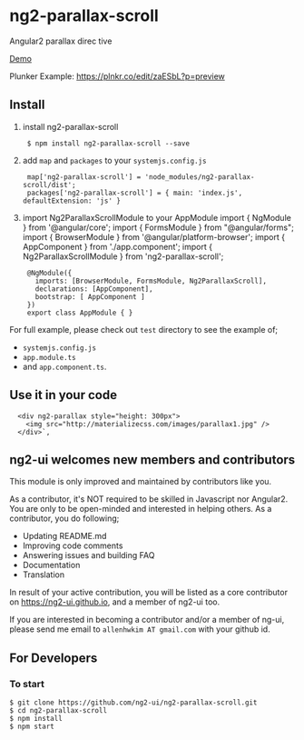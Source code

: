 # ng2-parallax-scroll
Angular2 parallax direc tive

[Demo](https://ng2-ui.github.io/#/parallax)

Plunker Example: https://plnkr.co/edit/zaESbL?p=preview

## Install

1. install ng2-parallax-scroll

        $ npm install ng2-parallax-scroll --save

2. add `map` and `packages` to your `systemjs.config.js`

        map['ng2-parallax-scroll'] = 'node_modules/ng2-parallax-scroll/dist';
        packages['ng2-parallax-scroll'] = { main: 'index.js', defaultExtension: 'js' }

3. import Ng2ParallaxScrollModule to your AppModule
        import { NgModule } from '@angular/core';
        import { FormsModule } from "@angular/forms";
        import { BrowserModule  } from '@angular/platform-browser';
        import { AppComponent } from './app.component';
        import { Ng2ParallaxScrollModule } from 'ng2-parallax-scroll';
        
        @NgModule({
          imports: [BrowserModule, FormsModule, Ng2ParallaxScroll],
          declarations: [AppComponent],
          bootstrap: [ AppComponent ]
        })
        export class AppModule { }

         
For full example, please check out `test` directory to see the example of;

  - `systemjs.config.js`
  - `app.module.ts`
  -  and `app.component.ts`.


## Use it in your code

      <div ng2-parallax style="height: 300px">
        <img src="http://materializecss.com/images/parallax1.jpg" />
      </div>`,
            
## **ng2-ui** welcomes new members and contributors

This module is only improved and maintained by contributors like you.

As a contributor, it's NOT required to be skilled in Javascript nor Angular2. 
You are only to be open-minded and interested in helping others.
As a contributor, you do following;

  * Updating README.md
  * Improving code comments
  * Answering issues and building FAQ
  * Documentation
  * Translation

In result of your active contribution, you will be listed as a core contributor
on https://ng2-ui.github.io, and a member of ng2-ui too.

If you are interested in becoming a contributor and/or a member of ng-ui,
please send me email to `allenhwkim AT gmail.com` with your github id. 


## For Developers

### To start

    $ git clone https://github.com/ng2-ui/ng2-parallax-scroll.git
    $ cd ng2-parallax-scroll
    $ npm install
    $ npm start


